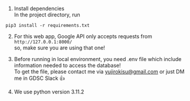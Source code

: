 1. Install dependencies <br>
In the project directory, run <br>
```
pip3 install -r requirements.txt
```
2. For this web app, Google API only accepts requests from ```http://127.0.0.1:8000/```<br>
so, make sure you are using that one!

3. Before running in local environment, you need .env file which include information needed to access the database! <br>
To get the file, please contact me via yujirokisu@gmail.com or just DM me in GDSC Slack :thumbsup:

4. We use python version 3.11.2
